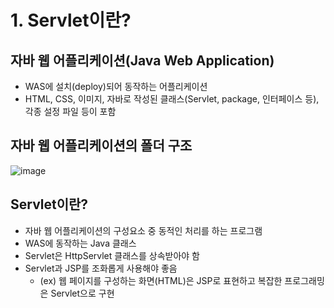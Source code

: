 # 1. Servlet이란?
## 자바 웹 어플리케이션(Java Web Application)
- WAS에 설치(deploy)되어 동작하는 어플리케이션
- HTML, CSS, 이미지, 자바로 작성된 클래스(Servlet, package, 인터페이스 등), 각종 설정 파일 등이 포함

## 자바 웹 어플리케이션의 폴더 구조
![image](https://user-images.githubusercontent.com/57928612/112714419-a6c9d200-8f1d-11eb-93bf-a3e4d077d51e.png)

## Servlet이란?
- 자바 웹 어플리케이션의 구성요소 중 동적인 처리를 하는 프로그램
- WAS에 동작하는 Java 클래스
- Servlet은 HttpServlet 클래스를 상속받아야 함
- Servlet과 JSP를 조화롭게 사용해야 좋음
  - (ex) 웹 페이지를 구성하는 화면(HTML)은 JSP로 표현하고 복잡한 프로그래밍은 Servlet으로 구현
